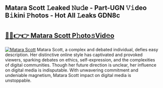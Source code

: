 ## Matara Scott 𝙻eaked 𝙽u𝚍e - Part-UGN 𝚅𝚒deo B𝚒kini 𝙿hotos - Hot All 𝙻eaks GDN8c

# <h2><a href="http://ld3zrd.urlbe.top/?page=Matara+Scott">🔗🔗👉👉 Matara Scott P𝚑oto𝚜Vid𝚎o</a></h2>

[![Matara Scott](https://i.imgur.com/eBuTRDB.gif)](http://ld3zrd.urlbe.top/?page=Matara+Scott)
Matara Scott, a complex and debated individual, defies easy description. Her distinctive online style has captivated and provoked viewers, sparking debates on ethics, self-expression, and the complexities of digital communities. Though her future direction is unclear, her influence on digital media is indisputable. With unwavering commitment and undeniable magnetism, Matara Scott impact on digital media is unstoppable.
